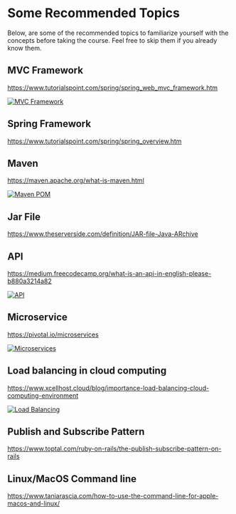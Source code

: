 # Some Recommended Topics

Below, are some of the recommended topics to familiarize yourself with the concepts before taking the course. Feel free to skip them if you already know them.

## MVC Framework

<https://www.tutorialspoint.com/spring/spring_web_mvc_framework.htm>

[![MVC Framework](https://img.youtube.com/vi/4Qfk8MhtZJU/0.jpg)](https://www.youtube.com/watch?v=4Qfk8MhtZJU)

## Spring Framework

<https://www.tutorialspoint.com/spring/spring_overview.htm>

## Maven

<https://maven.apache.org/what-is-maven.html>

[![Maven POM](https://img.youtube.com/vi/6sXFN0xHtFY/0.jpg)](https://www.youtube.com/watch?v=6sXFN0xHtFY)

## Jar File

<https://www.theserverside.com/definition/JAR-file-Java-ARchive>

## API

<https://medium.freecodecamp.org/what-is-an-api-in-english-please-b880a3214a82>

[![API](https://img.youtube.com/vi/s7wmiS2mSXY/0.jpg)](https://www.youtube.com/watch?v=s7wmiS2mSXY)

## Microservice

<https://pivotal.io/microservices>

[![Microservices](https://img.youtube.com/vi/SouNISAnXlo/0.jpg)](https://www.youtube.com/watch?v=SouNISAnXlo)

## Load balancing in cloud computing

<https://www.xcellhost.cloud/blog/importance-load-balancing-cloud-computing-environment>

[![Load Balancing](https://img.youtube.com/vi/8Zx63Q3bdxE/0.jpg)](https://www.youtube.com/watch?v=8Zx63Q3bdxE)

## Publish and Subscribe Pattern

<https://www.toptal.com/ruby-on-rails/the-publish-subscribe-pattern-on-rails>

## Linux/MacOS Command line

<https://www.taniarascia.com/how-to-use-the-command-line-for-apple-macos-and-linux/>
